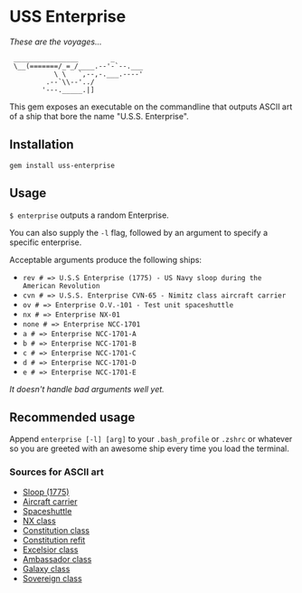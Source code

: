# USS Enterprise

*These are the voyages...*

```
 ________________        _
 \__(=======/_=_/____.--'-`--.___
           \ \   `,--,-.___.----'
         .--`\\--'../
        '---._____.|]
```


This gem exposes an executable on the commandline that outputs ASCII art of a ship that bore the name "U.S.S. Enterprise".

## Installation

`gem install uss-enterprise`

## Usage

`$ enterprise` outputs a random Enterprise.

You can also supply the `-l` flag, followed by an argument to specify a specific enterprise.

Acceptable arguments produce the following ships:

- `rev # => U.S.S Enterprise (1775) - US Navy sloop during the American Revolution`
- `cvn # => U.S.S. Enterprise CVN-65 - Nimitz class aircraft carrier`
- `ov # => Enterprise O.V.-101 - Test unit spaceshuttle`
- `nx # => Enterprise NX-01`
- `none # => Enterprise NCC-1701`
- `a # => Enterprise NCC-1701-A`
- `b # => Enterprise NCC-1701-B`
- `c # => Enterprise NCC-1701-C`
- `d # => Enterprise NCC-1701-D`
- `e # => Enterprise NCC-1701-E`

*It doesn't handle bad arguments well yet.*

## Recommended usage

Append `enterprise [-l] [arg]` to your `.bash_profile` or `.zshrc` or whatever so you are greeted with an awesome ship every time you load the terminal.


### Sources for ASCII art

- [Sloop (1775)](http://www.ascii-code.com/ascii-art/vehicles/boats.php)
- [Aircraft carrier](http://carrier.ascii.uk/)
- [Spaceshuttle](http://www.ascii-code.com/ascii-art/space/spaceships.php)
- [NX class](https://startrekasciiart.blogspot.co.uk/2011/05/nx-class.html)
- [Constitution class](https://startrekasciiart.blogspot.co.uk/2011/06/constitution-class.html)
- [Constitution refit](https://startrekasciiart.blogspot.co.uk/2011/06/constitution-class-refit.html)
- [Excelsior class](https://startrekasciiart.blogspot.co.uk/2011/05/excelsior-class.html)
- [Ambassador class](https://startrekasciiart.blogspot.co.uk/2011/06/ambassador-class.html)
- [Galaxy class](https://startrekasciiart.blogspot.co.uk/2011/05/galaxy-class.html)
- [Sovereign class](https://startrekasciiart.blogspot.co.uk/2011/05/sovereign-class.html)
